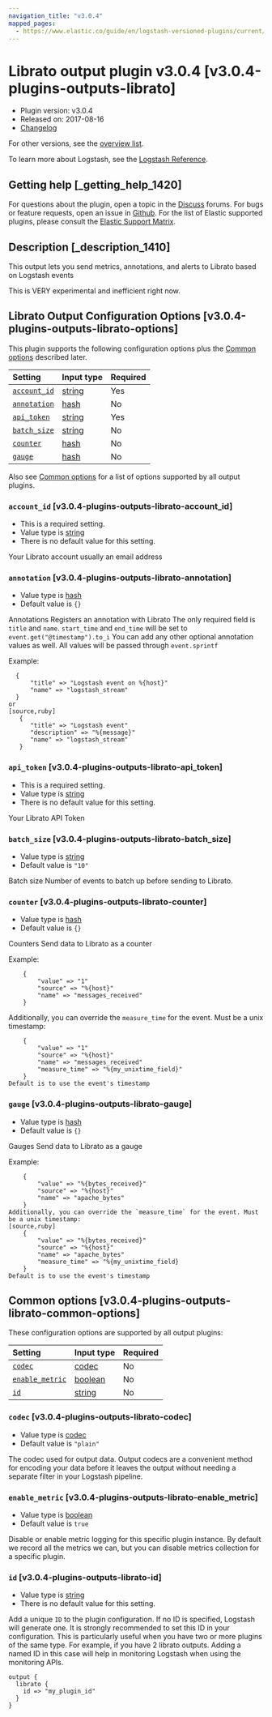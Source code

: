 ```yaml
---
navigation_title: "v3.0.4"
mapped_pages:
  - https://www.elastic.co/guide/en/logstash-versioned-plugins/current/v3.0.4-plugins-outputs-librato.html
---
```


# Librato output plugin v3.0.4 [v3.0.4-plugins-outputs-librato]

* Plugin version: v3.0.4
* Released on: 2017-08-16
* [Changelog](https://github.com/logstash-plugins/logstash-output-librato/blob/v3.0.4/CHANGELOG.md)

For other versions, see the [overview list](output-librato-index.md).

To learn more about Logstash, see the [Logstash Reference](https://www.elastic.co/guide/en/logstash/current/index.html).

## Getting help [_getting_help_1420]

For questions about the plugin, open a topic in the [Discuss](http://discuss.elastic.co) forums. For bugs or feature requests, open an issue in [Github](https://github.com/logstash-plugins/logstash-output-librato). For the list of Elastic supported plugins, please consult the [Elastic Support Matrix](https://www.elastic.co/support/matrix#matrix_logstash_plugins).

## Description [_description_1410]

This output lets you send metrics, annotations, and alerts to Librato based on Logstash events

This is VERY experimental and inefficient right now.

## Librato Output Configuration Options [v3.0.4-plugins-outputs-librato-options]

This plugin supports the following configuration options plus the [Common options](v3-0-4-plugins-outputs-librato.md#v3.0.4-plugins-outputs-librato-common-options) described later.

| Setting | Input type | Required |
| :- | :- | :- |
| [`account_id`](v3-0-4-plugins-outputs-librato.md#v3.0.4-plugins-outputs-librato-account_id) | [string](/lsr/value-types.md#string) | Yes |
| [`annotation`](v3-0-4-plugins-outputs-librato.md#v3.0.4-plugins-outputs-librato-annotation) | [hash](/lsr/value-types.md#hash) | No |
| [`api_token`](v3-0-4-plugins-outputs-librato.md#v3.0.4-plugins-outputs-librato-api_token) | [string](/lsr/value-types.md#string) | Yes |
| [`batch_size`](v3-0-4-plugins-outputs-librato.md#v3.0.4-plugins-outputs-librato-batch_size) | [string](/lsr/value-types.md#string) | No |
| [`counter`](v3-0-4-plugins-outputs-librato.md#v3.0.4-plugins-outputs-librato-counter) | [hash](/lsr/value-types.md#hash) | No |
| [`gauge`](v3-0-4-plugins-outputs-librato.md#v3.0.4-plugins-outputs-librato-gauge) | [hash](/lsr/value-types.md#hash) | No |

Also see [Common options](v3-0-4-plugins-outputs-librato.md#v3.0.4-plugins-outputs-librato-common-options) for a list of options supported by all output plugins.

### `account_id` [v3.0.4-plugins-outputs-librato-account_id]

* This is a required setting.
* Value type is [string](/lsr/value-types.md#string)
* There is no default value for this setting.

Your Librato account usually an email address

### `annotation` [v3.0.4-plugins-outputs-librato-annotation]

* Value type is [hash](/lsr/value-types.md#hash)
* Default value is `{}`

Annotations Registers an annotation with Librato The only required field is `title` and `name`. `start_time` and `end_time` will be set to `event.get("@timestamp").to_i` You can add any other optional annotation values as well. All values will be passed through `event.sprintf`

Example:

```
  {
      "title" => "Logstash event on %{host}"
      "name" => "logstash_stream"
  }
or
[source,ruby]
   {
      "title" => "Logstash event"
      "description" => "%{message}"
      "name" => "logstash_stream"
   }
```

### `api_token` [v3.0.4-plugins-outputs-librato-api_token]

* This is a required setting.
* Value type is [string](/lsr/value-types.md#string)
* There is no default value for this setting.

Your Librato API Token

### `batch_size` [v3.0.4-plugins-outputs-librato-batch_size]

* Value type is [string](/lsr/value-types.md#string)
* Default value is `"10"`

Batch size Number of events to batch up before sending to Librato.

### `counter` [v3.0.4-plugins-outputs-librato-counter]

* Value type is [hash](/lsr/value-types.md#hash)
* Default value is `{}`

Counters Send data to Librato as a counter

Example:

```
    {
        "value" => "1"
        "source" => "%{host}"
        "name" => "messages_received"
    }
```

Additionally, you can override the `measure_time` for the event. Must be a unix timestamp:

```
    {
        "value" => "1"
        "source" => "%{host}"
        "name" => "messages_received"
        "measure_time" => "%{my_unixtime_field}"
    }
Default is to use the event's timestamp
```

### `gauge` [v3.0.4-plugins-outputs-librato-gauge]

* Value type is [hash](/lsr/value-types.md#hash)
* Default value is `{}`

Gauges Send data to Librato as a gauge

Example:

```
    {
        "value" => "%{bytes_received}"
        "source" => "%{host}"
        "name" => "apache_bytes"
    }
Additionally, you can override the `measure_time` for the event. Must be a unix timestamp:
[source,ruby]
    {
        "value" => "%{bytes_received}"
        "source" => "%{host}"
        "name" => "apache_bytes"
        "measure_time" => "%{my_unixtime_field}
    }
Default is to use the event's timestamp
```

## Common options [v3.0.4-plugins-outputs-librato-common-options]

These configuration options are supported by all output plugins:

| Setting | Input type | Required |
| :- | :- | :- |
| [`codec`](v3-0-4-plugins-outputs-librato.md#v3.0.4-plugins-outputs-librato-codec) | [codec](/lsr/value-types.md#codec) | No |
| [`enable_metric`](v3-0-4-plugins-outputs-librato.md#v3.0.4-plugins-outputs-librato-enable_metric) | [boolean](/lsr/value-types.md#boolean) | No |
| [`id`](v3-0-4-plugins-outputs-librato.md#v3.0.4-plugins-outputs-librato-id) | [string](/lsr/value-types.md#string) | No |

### `codec` [v3.0.4-plugins-outputs-librato-codec]

* Value type is [codec](/lsr/value-types.md#codec)
* Default value is `"plain"`

The codec used for output data. Output codecs are a convenient method for encoding your data before it leaves the output without needing a separate filter in your Logstash pipeline.

### `enable_metric` [v3.0.4-plugins-outputs-librato-enable_metric]

* Value type is [boolean](/lsr/value-types.md#boolean)
* Default value is `true`

Disable or enable metric logging for this specific plugin instance. By default we record all the metrics we can, but you can disable metrics collection for a specific plugin.

### `id` [v3.0.4-plugins-outputs-librato-id]

* Value type is [string](/lsr/value-types.md#string)
* There is no default value for this setting.

Add a unique `ID` to the plugin configuration. If no ID is specified, Logstash will generate one. It is strongly recommended to set this ID in your configuration. This is particularly useful when you have two or more plugins of the same type. For example, if you have 2 librato outputs. Adding a named ID in this case will help in monitoring Logstash when using the monitoring APIs.

```
output {
  librato {
    id => "my_plugin_id"
  }
}
```
